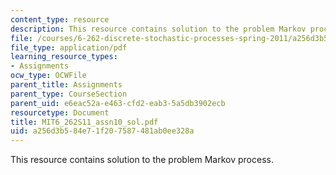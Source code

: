 ```yaml
---
content_type: resource
description: This resource contains solution to the problem Markov process.
file: /courses/6-262-discrete-stochastic-processes-spring-2011/a256d3b584e71f207587481ab0ee328a_MIT6_262S11_assn10_sol.pdf
file_type: application/pdf
learning_resource_types:
- Assignments
ocw_type: OCWFile
parent_title: Assignments
parent_type: CourseSection
parent_uid: e6eac52a-e463-cfd2-eab3-5a5db3902ecb
resourcetype: Document
title: MIT6_262S11_assn10_sol.pdf
uid: a256d3b5-84e7-1f20-7587-481ab0ee328a
---
```

This resource contains solution to the problem Markov process.

